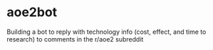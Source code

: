 # aoe2bot
 Building a bot to reply with technology info (cost, effect, and time to research) to comments in the r/aoe2 subreddit
